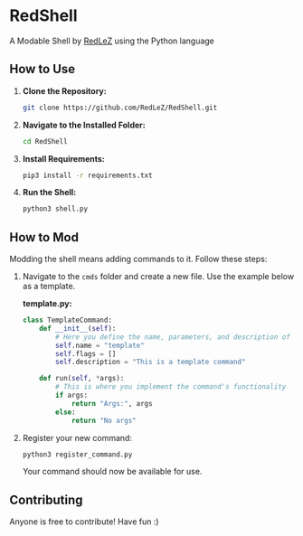 # RedShell
A Modable Shell by [RedLeZ](https://github.com/RedLeZ) using the Python language

## How to Use

1. **Clone the Repository:**

    ```bash
    git clone https://github.com/RedLeZ/RedShell.git
    ```

2. **Navigate to the Installed Folder:**

    ```bash
    cd RedShell
    ```

3. **Install Requirements:**

    ```bash
    pip3 install -r requirements.txt
    ```

4. **Run the Shell:**

    ```bash
    python3 shell.py
    ```

## How to Mod

Modding the shell means adding commands to it. Follow these steps:

1. Navigate to the `cmds` folder and create a new file. Use the example below as a template.

    **template.py:**

    ```python
    class TemplateCommand:
        def __init__(self):
            # Here you define the name, parameters, and description of the command
            self.name = "template"
            self.flags = []
            self.description = "This is a template command"

        def run(self, *args):
            # This is where you implement the command's functionality
            if args:
                return "Args:", args
            else:
                return "No args"
    ```

2. Register your new command:

    ```bash
    python3 register_command.py
    ```

    Your command should now be available for use.

## Contributing

Anyone is free to contribute! Have fun :)


